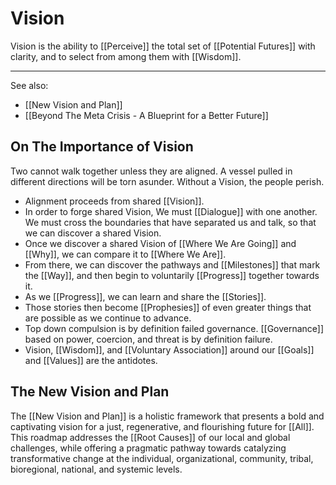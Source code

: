 # Vision

Vision is the ability to [[Perceive]] the total set of [[Potential Futures]] with clarity, and to select from among them with [[Wisdom]]. 

___
See also: 
- [[New Vision and Plan]] 
- [[Beyond The Meta Crisis - A Blueprint for a Better Future]]  
## On The Importance of Vision

Two cannot walk together unless they are aligned. A vessel pulled in different directions will be torn asunder. Without a Vision, the people perish. 

- Alignment proceeds from shared [[Vision]]. 
- In order to forge shared Vision, We must [[Dialogue]] with one another. We must cross the boundaries that have separated us and talk, so that we can discover a shared Vision. 
- Once we discover a shared Vision of [[Where We Are Going]] and [[Why]], we can compare it to [[Where We Are]].
- From there, we can discover the pathways and [[Milestones]] that mark the [[Way]], and then begin to voluntarily [[Progress]] together towards it. 
- As we [[Progress]], we can learn and share the [[Stories]].  
- Those stories then become [[Prophesies]] of even greater things that are possible as we continue to advance.   
- Top down compulsion is by definition failed governance. [[Governance]] based on power, coercion, and threat is by definition failure.  
- Vision, [[Wisdom]], and [[Voluntary Association]] around our [[Goals]] and [[Values]] are the antidotes.  

## The New Vision and Plan 

The [[New Vision and Plan]] is a holistic framework that presents a bold and captivating vision for a just, regenerative, and flourishing future for [[All]]. This roadmap addresses the [[Root Causes]] of our local and global challenges, while offering a pragmatic pathway towards catalyzing transformative change at the individual, organizational, community, tribal, bioregional, national, and systemic levels. 